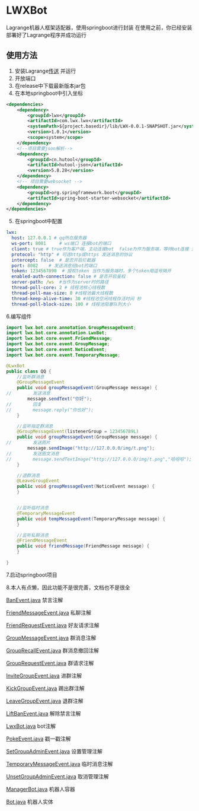 # LWXBot
Lagrange机器人框架适配器，使用springboot进行封装
在使用之前，你已经安装部署好了Lagrange程序并成功运行
## 使用方法
1. 安装Lagrange<a href="https://github.com/LagrangeDev/Lagrange.Core/blob/master/Docker_zh.md#%E5%BC%80%E5%A7%8B%E4%BD%BF%E7%94%A8">传送</a>
   并运行
2. 开放端口
3. 在release中下载最新版本jar包
4. 在本地springboot中引入坐标
```xml
<dependencies>
    <dependency>
        <groupId>lwx</groupId>
        <artifactId>com.lwx.lwx</artifactId>
        <systemPath>${project.basedir}/lib/LWX-0.0.1-SNAPSHOT.jar</systemPath>
        <version>1.0.1</version>
        <scope>system</scope>
    </dependency>
    <!--项目需要json解析-->
    <dependency>
        <groupId>cn.hutool</groupId>
        <artifactId>hutool-json</artifactId>
        <version>5.8.28</version>
    </dependency>
    <!-- 项目需要websocket -->
    <dependency>
        <groupId>org.springframework.boot</groupId>
        <artifactId>spring-boot-starter-websocket</artifactId>
    </dependency>
</dependencies>
```
5. 在springboot中配置
```yaml
lwx:
  host: 127.0.0.1 # qq所在服务器
  ws-port: 8081     # ws端口 连接bot的端口
  client: true # true作为客户端，主动连接bot  false为作为服务端，等待bot连接 开启上上面两项会失效
  protocol: "http" # 可选http或https 发送消息的协议
  intercept: false  # 是否开启拦截器 
  port: 8082    # 发送消息给bot的端口 
  token: 1234567890  # 授权token 当作为服务端时，多个token用逗号隔开
  enabled-auth-connection: false # 是否开启鉴权
  server-path: /ws  #当作为server时的路径
  thread-poll-core: 2 # 线程池核心线程数
  thread-poll-max-size: 8 #线程池最大线程数
  thread-keep-alive-time: 30 #线程池空闲线程存活时间 秒
  thread-poll-block-size: 100 # 线程池阻塞队列大小
```
6.编写组件

```java
import lwx.bot.core.annotation.GroupMessageEvent;
import lwx.bot.core.annotation.LwxBot;
import lwx.bot.core.event.FriendMessage;
import lwx.bot.core.event.GroupMessage;
import lwx.bot.core.event.NoticeEvent;
import lwx.bot.core.event.TemporaryMessage;

@LwxBot
public class QQ {
    //监听群消息
    @GroupMessageEvent
    public void groupMessageEvent(GroupMessage message) {
//        发送消息
        message.sendText("你好");
//        回复
//        message.reply("你也好");
    }

    //监听指定群消息
    @GroupMessageEvent(listenerGroup = 123456789L)
    public void groupMessageEvent(GroupMessage message) {
//        发送图片
        message.sendImage("http://127.0.0.0/img/t.png");
//        发送图文消息
//        message.sendTextImage("http://127.0.0.0/img/t.png","哈哈哈");
    }

    //退群消息
    @LeaveGroupEvent
    public void groupMessageEvent(NoticeEvent message) {
    }


    //监听临时消息
    @TemporaryMessageEvent
    public void tempMessageEvent(TemporaryMessage message) {
    }

    //监听私聊消息
    @FriendMessageEvent
    public void friendMessage(FriendMessage message) {
    }
    
}

```
7.启动springboot项目

8.本人有点懒，因此功能不是很完善，文档也不是很全

[BanEvent.java](src%2Fmain%2Fjava%2Flwx%2Fbot%2Fcore%2Fannotation%2FBanEvent.java)
禁言注解

[FriendMessageEvent.java](src%2Fmain%2Fjava%2Flwx%2Fbot%2Fcore%2Fannotation%2FFriendMessageEvent.java)
私聊注解

[FriendRequestEvent.java](src%2Fmain%2Fjava%2Flwx%2Fbot%2Fcore%2Fannotation%2FFriendRequestEvent.java)
好友请求注解

[GroupMessageEvent.java](src%2Fmain%2Fjava%2Flwx%2Fbot%2Fcore%2Fannotation%2FGroupMessageEvent.java)
群消息注解

[GroupRecallEvent.java](src%2Fmain%2Fjava%2Flwx%2Fbot%2Fcore%2Fannotation%2FGroupRecallEvent.java)
群消息撤回注解

[GroupRequestEvent.java](src%2Fmain%2Fjava%2Flwx%2Fbot%2Fcore%2Fannotation%2FGroupRequestEvent.java)
群请求注解

[InviteGroupEvent.java](src%2Fmain%2Fjava%2Flwx%2Fbot%2Fcore%2Fannotation%2FInviteGroupEvent.java)
进群注解

[KickGroupEvent.java](src%2Fmain%2Fjava%2Flwx%2Fbot%2Fcore%2Fannotation%2FKickGroupEvent.java)
踢出群注解

[LeaveGroupEvent.java](src%2Fmain%2Fjava%2Flwx%2Fbot%2Fcore%2Fannotation%2FLeaveGroupEvent.java)
退群注解

[LiftBanEvent.java](src%2Fmain%2Fjava%2Flwx%2Fbot%2Fcore%2Fannotation%2FLiftBanEvent.java)
解除禁言注解

[LwxBot.java](src%2Fmain%2Fjava%2Flwx%2Fbot%2Fcore%2Fannotation%2FLwxBot.java)
bot注解

[PokeEvent.java](src%2Fmain%2Fjava%2Flwx%2Fbot%2Fcore%2Fannotation%2FPokeEvent.java)
戳一戳注解

[SetGroupAdminEvent.java](src%2Fmain%2Fjava%2Flwx%2Fbot%2Fcore%2Fannotation%2FSetGroupAdminEvent.java)
设置管理注解

[TemporaryMessageEvent.java](src%2Fmain%2Fjava%2Flwx%2Fbot%2Fcore%2Fannotation%2FTemporaryMessageEvent.java)
临时消息注解

[UnsetGroupAdminEvent.java](src%2Fmain%2Fjava%2Flwx%2Fbot%2Fcore%2Fannotation%2FUnsetGroupAdminEvent.java)
取消管理注解

[ManagerBot.java](src%2Fmain%2Fjava%2Flwx%2Fbot%2Fcore%2Fbody%2FManagerBot.java)
机器人容器

[Bot.java](src%2Fmain%2Fjava%2Flwx%2Fbot%2Fcore%2FBot.java)
机器人实体
